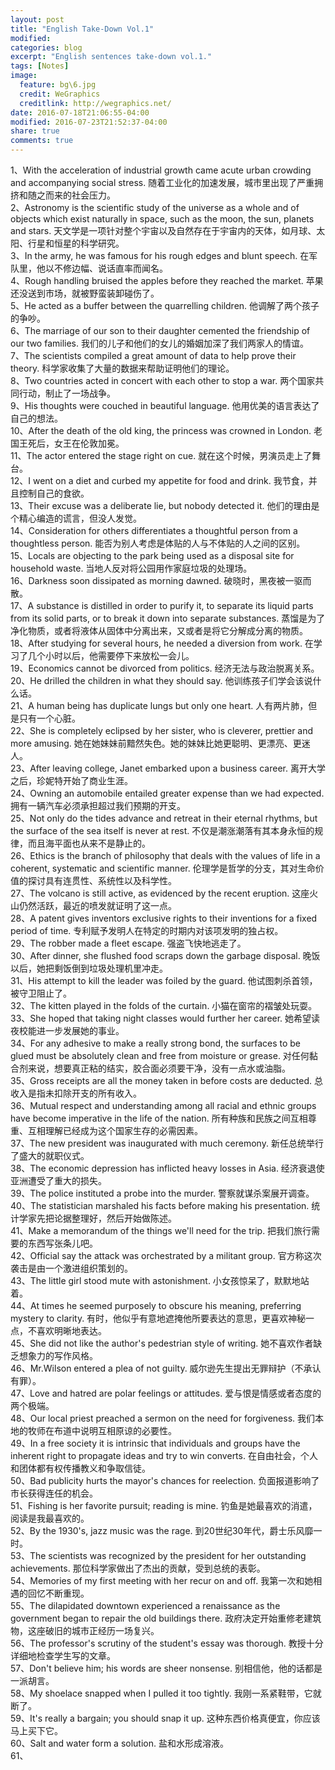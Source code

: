 ```yaml
---
layout: post
title: "English Take-Down Vol.1"
modified:
categories: blog
excerpt: "English sentences take-down vol.1."
tags: [Notes]
image:
  feature: bg\6.jpg
  credit: WeGraphics
  creditlink: http://wegraphics.net/
date: 2016-07-18T21:06:55-04:00
modified: 2016-07-23T21:52:37-04:00
share: true
comments: true
---
```


1、With the acceleration of industrial growth came acute urban crowding and accompanying social stress. 随着工业化的加速发展，城市里出现了严重拥挤和随之而来的社会压力。  
2、Astronomy is the scientific study of the universe as a whole and of objects which exist naturally in space, such as the moon, the sun, planets and stars. 天文学是一项针对整个宇宙以及自然存在于宇宙内的天体，如月球、太阳、行星和恒星的科学研究。  
3、In the army, he was famous for his rough edges and blunt speech. 在军队里，他以不修边幅、说话直率而闻名。  
4、Rough handling bruised the apples before they reached the market. 苹果还没送到市场，就被野蛮装卸碰伤了。  
5、He acted as a buffer between the quarrelling children. 他调解了两个孩子的争吵。  
6、The marriage of our son to their daughter cemented the friendship of our two families. 我们的儿子和他们的女儿的婚姻加深了我们两家人的情谊。  
7、The scientists compiled a great amount of data to help prove their theory. 科学家收集了大量的数据来帮助证明他们的理论。  
8、Two countries acted in concert with each other to stop a war. 两个国家共同行动，制止了一场战争。  
9、His thoughts were couched in beautiful language. 他用优美的语言表达了自己的想法。  
10、After the death of the old king, the princess was crowned in London. 老国王死后，女王在伦敦加冕。  
11、The actor entered the stage right on cue. 就在这个时候，男演员走上了舞台。  
12、I went on a diet and curbed my appetite for food and drink. 我节食，并且控制自己的食欲。  
13、Their excuse was a deliberate lie, but nobody detected it. 他们的理由是个精心编造的谎言，但没人发觉。  
14、Consideration for others differentiates a thoughtful person from a thoughtless person. 能否为别人考虑是体贴的人与不体贴的人之间的区别。  
15、Locals are objecting to the park being used as a disposal site for household waste. 当地人反对将公园用作家庭垃圾的处理场。  
16、Darkness soon dissipated as morning dawned. 破晓时，黑夜被一驱而散。  
17、A substance is distilled in order to purify it, to separate its liquid parts from its solid parts, or to break it down into separate substances. 蒸馏是为了净化物质，或者将液体从固体中分离出来，又或者是将它分解成分离的物质。  
18、After studying for several hours, he needed a diversion from work. 在学习了几个小时以后，他需要停下来放松一会儿。  
19、Economics cannot be divorced from politics. 经济无法与政治脱离关系。  
20、He drilled the children in what they should say. 他训练孩子们学会该说什么话。  
21、A human being has duplicate lungs but only one heart. 人有两片肺，但是只有一个心脏。  
22、She is completely eclipsed by her sister, who is cleverer, prettier and more amusing. 她在她妹妹前黯然失色。她的妹妹比她更聪明、更漂亮、更迷人。  
23、After leaving college, Janet embarked upon a business career. 离开大学之后，珍妮特开始了商业生涯。  
24、Owning an automobile entailed greater expense than we had expected. 拥有一辆汽车必须承担超过我们预期的开支。  
25、Not only do the tides advance and retreat in their eternal rhythms, but the surface of the sea itself is never at rest. 不仅是潮涨潮落有其本身永恒的规律，而且海平面也从来不是静止的。  
26、Ethics is the branch of philosophy that deals with the values of life in a coherent, systematic and scientific manner. 伦理学是哲学的分支，其对生命价值的探讨具有连贯性、系统性以及科学性。  
27、The volcano is still active, as evidenced by the recent eruption. 这座火山仍然活跃，最近的喷发就证明了这一点。  
28、A patent gives inventors exclusive rights to their inventions for a fixed period of time. 专利赋予发明人在特定的时期内对该项发明的独占权。  
29、The robber made a fleet escape. 强盗飞快地逃走了。  
30、After dinner, she flushed food scraps down the garbage disposal. 晚饭以后，她把剩饭倒到垃圾处理机里冲走。  
31、His attempt to kill the leader was foiled by the guard. 他试图刺杀首领，被守卫阻止了。  
32、The kitten played in the folds of the curtain. 小猫在窗帘的褶皱处玩耍。  
33、She hoped that taking night classes would further her career. 她希望读夜校能进一步发展她的事业。  
34、For any adhesive to make a really strong bond, the surfaces to be glued must be absolutely clean and free from moisture or grease. 对任何黏合剂来说，想要真正粘的结实，胶合面必须要干净，没有一点水或油脂。  
35、Gross receipts are all the money taken in before costs are deducted. 总收入是指未扣除开支的所有收入。  
36、Mutual respect and understanding among all racial and ethnic groups have become imperative in the life of the nation. 所有种族和民族之间互相尊重、互相理解已经成为这个国家生存的必需因素。  
37、The new president was inaugurated with much ceremony. 新任总统举行了盛大的就职仪式。  
38、The economic depression has inflicted heavy losses in Asia. 经济衰退使亚洲遭受了重大的损失。  
39、The police instituted a probe into the murder. 警察就谋杀案展开调查。  
40、The statistician marshaled his facts before making his presentation. 统计学家先把论据整理好，然后开始做陈述。  
41、Make a memorandum of the things we'll need for the trip. 把我们旅行需要的东西写张条儿吧。  
42、Official say the attack was orchestrated by a militant group. 官方称这次袭击是由一个激进组织策划的。  
43、The little girl stood mute with astonishment. 小女孩惊呆了，默默地站着。  
44、At times he seemed purposely to obscure his meaning, preferring mystery to clarity. 有时，他似乎有意地遮掩他所要表达的意思，更喜欢神秘一点，不喜欢明晰地表达。  
45、She did not like the author's pedestrian style of writing. 她不喜欢作者缺乏想象力的写作风格。  
46、Mr.Wilson entered a plea of not guilty. 威尔逊先生提出无罪辩护（不承认有罪）。  
47、Love and hatred are polar feelings or attitudes. 爱与恨是情感或者态度的两个极端。  
48、Our local priest preached a sermon on the need for forgiveness. 我们本地的牧师在布道中说明互相原谅的必要性。  
49、In a free society it is intrinsic that individuals and groups have the inherent right to propagate ideas and try to win converts. 在自由社会，个人和团体都有权传播教义和争取信徒。  
50、Bad publicity hurts the mayor's chances for reelection. 负面报道影响了市长获得连任的机会。  
51、Fishing is her favorite pursuit; reading is mine. 钓鱼是她最喜欢的消遣，阅读是我最喜欢的。  
52、By the 1930's, jazz music was the rage. 到20世纪30年代，爵士乐风靡一时。  
53、The scientists was recognized by the president for her outstanding achievements. 那位科学家做出了杰出的贡献，受到总统的表彰。  
54、Memories of my first meeting with her recur on and off. 我第一次和她相遇的回忆不断重现。  
55、The dilapidated downtown experienced a renaissance as the government began to repair the old buildings there. 政府决定开始重修老建筑物，这座破旧的城市正经历一场复兴。  
56、The professor's scrutiny of the student's essay was thorough. 教授十分详细地检查学生写的文章。  
57、Don't believe him; his words are sheer nonsense. 别相信他，他的话都是一派胡言。  
58、My shoelace snapped when I pulled it too tightly. 我刚一系紧鞋带，它就断了。  
59、It's really a bargain; you should snap it up. 这种东西价格真便宜，你应该马上买下它。  
60、Salt and water form a solution. 盐和水形成溶液。  
61、